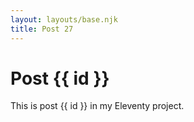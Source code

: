 ```yaml
---
layout: layouts/base.njk
title: Post 27
---
```


# Post {{ id }}

This is post {{ id }} in my Eleventy project.

